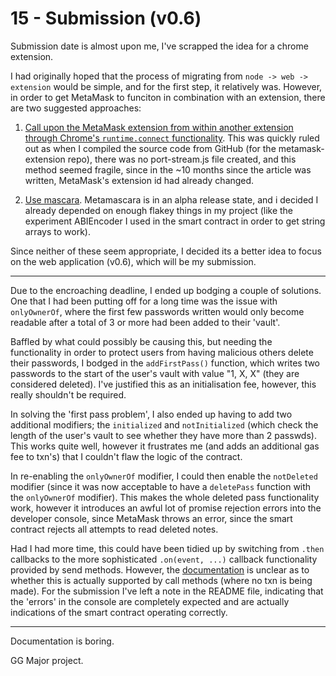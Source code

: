 # 15 - Submission (v0.6)

Submission date is almost upon me, I've scrapped the idea for a chrome extension.

I had originally hoped that the process of migrating from `node -> web -> extension` would be
 simple, and for the first step, it relatively was. However, in order to get MetaMask to funciton
 in combination with an extension, there are two suggested approaches:

 1. [Call upon the MetaMask extension from within another extension through Chrome's
  `runtime.connect` functionality](https://medium.com/@writeprovidence/how-to-create-a-web3-provider-from-another-extension-6b5ea59ed4c9). This was quickly ruled out as when I compiled the source
  code from GitHub (for the metamask-extension repo), there was no port-stream.js file created, and
  this method seemed fragile, since in the ~10 months since the article was written, MetaMask's
  extension id had already changed.

2. [Use mascara](https://github.com/MetaMask/mascara). Metamascara is in an alpha release
 state, and i decided I already depended on enough flakey things in my project (like the
 experiment ABIEncoder I used in the smart contract in order to get string arrays to
 work).

Since neither of these seem appropriate, I decided its a better idea to focus on the web
 application (v0.6), which will be my submission.

<hr>

Due to the encroaching deadline, I ended up bodging a couple of solutions. One that I
 had been putting off for a long time was the issue with `onlyOwnerOf`, where the first
 few passwords written would only become readable after a total of 3 or more had been
 added to their 'vault'.

Baffled by what could possibly be causing this, but needing the functionality in order
 to protect users from having malicious others delete their passwords, I bodged in the
 `addFirstPass()` function, which writes two passwords to the start of the user's vault
 with value "1, X, X" (they are considered deleted). I've justified this as an
 initialisation fee, however, this really shouldn't be required.

In solving the 'first pass problem', I also ended up having to add two additional
 modifiers; the `initialized` and `notInitialized` (which check the length of the user's
 vault to see whether they have more than 2 passwds). This works quite well, however it
 frustrates me (and adds an additional gas fee to txn's) that I couldn't flaw the logic
 of the contract.

In re-enabling the `onlyOwnerOf` modifier, I could then enable the `notDeleted` modifier
 (since it was now acceptable to have a `deletePass` function with the `onlyOwnerOf`
  modifier). This makes the whole deleted pass functionality work, however it introduces
  an awful lot of promise rejection errors into the developer console, since MetaMask
  throws an error, since the smart contract rejects all attempts to read deleted notes.

Had I had more time, this could have been tidied up by switching from `.then` callbacks
 to the more sophisticated `.on(event, ...)` callback functionality provided by send
 methods. However, the [documentation](https://web3js.readthedocs.io/en/1.0/web3-eth-contract.html#methods-mymethod-send)
 is unclear as to whether this is actually supported by call methods (where no txn is
 being made). For the submission I've left a note in the README file, indicating that
 the 'errors' in the console are completely expected and are actually indications of the
 smart contract operating correctly.

<hr>

Documentation is boring.

GG Major project.
